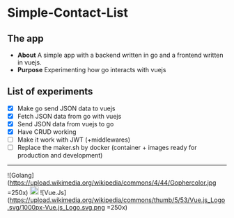 # Simple-Contact-List
## The app
* **About** A simple app with a backend written in go and a frontend written in vuejs.
* **Purpose** Experimenting how go interacts with vuejs

## List of experiments
- [x] Make go send JSON data to vuejs
- [x] Fetch JSON data from go with vuejs
- [x] Send JSON data from vuejs to go
- [x] Have CRUD working
- [ ] Make it work with JWT (+middlewares)
- [ ] Replace the maker.sh by docker (container + images ready for production and development)

-----------------------------

![Golang](https://upload.wikimedia.org/wikipedia/commons/4/44/Gophercolor.jpg =250x)
<img src="https://upload.wikimedia.org/wikipedia/commons/4/44/Gophercolor.jpg" alt="Golang" width="20px"/>
![Vue.Js](https://upload.wikimedia.org/wikipedia/commons/thumb/5/53/Vue.js_Logo.svg/1000px-Vue.js_Logo.svg.png =250x)
